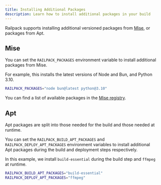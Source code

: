 ```yaml
---
title: Installing Additional Packages
description: Learn how to install additional packages in your build
---
```


Railpack supports installing additional versioned packages from
[Mise](https://mise.jdx.dev/), or packages from Apt.

## Mise

You can set the `RAILPACK_PACKAGES` environment variable to install additional
packages from Mise.

For example, this installs the latest versions of Node and Bun, and Python 3.10.

```bash
RAILPACK_PACKAGES="node bun@latest python@3.10"
```

You can find a list of available packages in the [Mise registry](https://mise.jdx.dev/registry.html).

## Apt

Apt packages are split into those needed for the build and those needed at
runtime.

You can set the `RAILPACK_BUILD_APT_PACKAGES` and `RAILPACK_DEPLOY_APT_PACKAGES`
environment variables to install additional Apt packages during the build and
deployment steps respectively.

In this example, we install `build-essential` during the build step and `ffmpeg`
at runtime.

```bash
RAILPACK_BUILD_APT_PACKAGES="build-essential"
RAILPACK_DEPLOY_APT_PACKAGES="ffmpeg"
```
